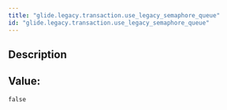 ```yaml
---
title: "glide.legacy.transaction.use_legacy_semaphore_queue"
id: "glide.legacy.transaction.use_legacy_semaphore_queue"
---
```

## Description



## Value: 
```
false
```